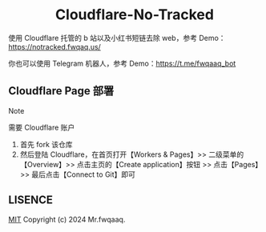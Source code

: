 <h1 align=center> Cloudflare-No-Tracked </h1>

使用 Cloudflare 托管的 b 站以及小红书短链去除 web，参考 Demo：<https://notracked.fwqaq.us/>

你也可以使用 Telegram 机器人，参考 Demo：<https://t.me/fwqaaq_bot>

## Cloudflare Page 部署

>[!NOTE]
>需要 Cloudflare 账户

1. 首先 fork 该仓库
2. 然后登陆 Cloudflare，在首页打开【Workers & Pages】>> 二级菜单的【Overview】>> 点击主页的【Create application】按钮 >> 点击【Pages】>> 最后点击【Connect to Git】即可

## LISENCE

[MIT](./LICENSE) Copyright (c) 2024 Mr.fwqaaq.
